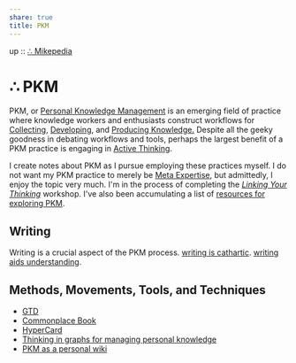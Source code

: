 ```yaml
---  
share: true  
title: PKM  
---  
```

up :: [∴ Mikepedia](./index.md)  
  
# ∴ PKM  
  
PKM, or [Personal Knowledge Management](./Personal-Knowledge-Management.md) is an emerging field of practice where knowledge workers and enthusiasts construct workflows for [Collecting](./Collecting-Information.md), [Developing](./Developing-Knowledge.md), and [Producing Knowledge.](./Producing-Knowledge-.md) Despite all the geeky goodness in debating workflows and tools, perhaps the largest benefit of a PKM practice is engaging in [Active Thinking](./active-thinking.md).  
  
I create notes about PKM as I pursue employing these practices myself. I do not want my PKM practice to merely be [Meta Expertise](./Meta-Expertise.md), but admittedly, I enjoy the topic very much. I'm in the process of completing the *[Linking Your Thinking](https://www.linkingyourthinking.com/)* workshop. I've also been accumulating a list of [resources for exploring PKM](./Resources-for-Exploring-PKM.md).  
  
## Writing  
Writing is a crucial aspect of the PKM process. [writing is cathartic](./writing-is-cathartic.md). [writing aids understanding](./writing-aids-understanding.md).  
  
## Methods, Movements, Tools, and Techniques  
- [GTD](GTD.md)  
- [Commonplace Book](Commonplace%20Book.md)  
- [HyperCard](./HyperCard.md)  
- [Thinking in graphs for managing personal knowledge](./Thinking-in-graphs-for-managing-personal-knowledge.md)  
- [PKM as a personal wiki](./PKM-as-a-personal-wiki.md)  
  
  
  
